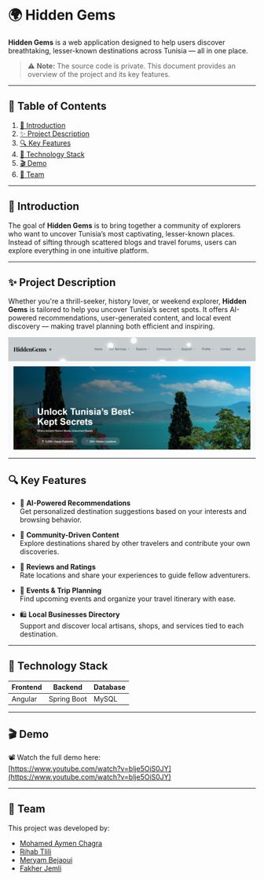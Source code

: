 # 🌍 Hidden Gems

**Hidden Gems** is a web application designed to help users discover breathtaking, lesser-known destinations across Tunisia — all in one place.

> ⚠️ **Note:** The source code is private. This document provides an overview of the project and its key features.

---

## 📑 Table of Contents

1. [📘 Introduction](#-introduction)  
2. [✨ Project Description](#-project-description)  
3. [🔍 Key Features](#-key-features)  
4. [🧪 Technology Stack](#-technology-stack)  
5. [🎬 Demo](#-demo)  
6. [👥 Team](#-team)  

---

## 📘 Introduction

The goal of **Hidden Gems** is to bring together a community of explorers who want to uncover Tunisia’s most captivating, lesser-known places. Instead of sifting through scattered blogs and travel forums, users can explore everything in one intuitive platform.

---

## ✨ Project Description

Whether you're a thrill-seeker, history lover, or weekend explorer, **Hidden Gems** is tailored to help you uncover Tunisia’s secret spots. It offers AI-powered recommendations, user-generated content, and local event discovery — making travel planning both efficient and inspiring.

<p align="center">
  <img src="./6.png" alt="Hidden Gems Screenshot" width="700">
</p>

---

## 🔍 Key Features

- 🔎 **AI-Powered Recommendations**  
  Get personalized destination suggestions based on your interests and browsing behavior.

- 🌟 **Community-Driven Content**  
  Explore destinations shared by other travelers and contribute your own discoveries.

- 💬 **Reviews and Ratings**  
  Rate locations and share your experiences to guide fellow adventurers.

- 📆 **Events & Trip Planning**  
  Find upcoming events and organize your travel itinerary with ease.

- 🛍️ **Local Businesses Directory**  
  Support and discover local artisans, shops, and services tied to each destination.

---

## 🧪 Technology Stack

| Frontend | Backend     | Database |
|----------|-------------|----------|
| Angular  | Spring Boot | MySQL    |

---

## 🎬 Demo

📽️ Watch the full demo here:  
[https://www.youtube.com/watch?v=blje5OiS0JY](https://www.youtube.com/watch?v=blje5OiS0JY)

---

## 👥 Team

This project was developed by:

- [Mohamed Aymen Chagra](https://github.com/AymenChagra)  
- [Rihab Tlili](https://github.com/RihabDev)  
- [Meryam Bejaoui](https://github.com/meryambej)  
- [Fakher Jemli](https://github.com/FakherJemli)  

